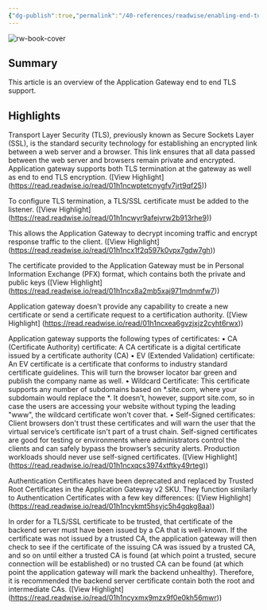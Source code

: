 ```yaml
---
{"dg-publish":true,"permalink":"/40-references/readwise/enabling-end-to-end-tls-on-azure-application-gateway/","tags":["rw/articles"]}
---
```


![rw-book-cover](https://readwise-assets.s3.amazonaws.com/media/uploaded_book_covers/profile_921743/logo-ms-social_6v5YQH3.png)

## Summary

This article is an overview of the Application Gateway end to end TLS support.

## Highlights

Transport Layer Security (TLS), previously known as Secure Sockets Layer (SSL), is the standard security technology for establishing an encrypted link between a web server and a browser. This link ensures that all data passed between the web server and browsers remain private and encrypted. Application gateway supports both TLS termination at the gateway as well as end to end TLS encryption. ([View Highlight] (https://read.readwise.io/read/01h1ncwptetcnygfv7jrt9qf25))


To configure TLS termination, a TLS/SSL certificate must be added to the listener. ([View Highlight] (https://read.readwise.io/read/01h1ncwyr9afejvrw2b913rhe9))


This allows the Application Gateway to decrypt incoming traffic and encrypt response traffic to the client. ([View Highlight] (https://read.readwise.io/read/01h1ncx1f2q597k0vpx7gdw7gh))


The certificate provided to the Application Gateway must be in Personal Information Exchange (PFX) format, which contains both the private and public keys ([View Highlight] (https://read.readwise.io/read/01h1ncx8a2mb5xaj971mdnmfw7))


Application gateway doesn't provide any capability to create a new certificate or send a certificate request to a certification authority. ([View Highlight] (https://read.readwise.io/read/01h1ncxea6gvzjxjz2cyht6rwx))


Application gateway supports the following types of certificates:
• CA (Certificate Authority) certificate: A CA certificate is a digital certificate issued by a certificate authority (CA)
• EV (Extended Validation) certificate: An EV certificate is a certificate that conforms to industry standard certificate guidelines. This will turn the browser locator bar green and publish the company name as well.
• Wildcard Certificate: This certificate supports any number of subdomains based on *.site.com, where your subdomain would replace the *. It doesn’t, however, support site.com, so in case the users are accessing your website without typing the leading "www", the wildcard certificate won't cover that.
• Self-Signed certificates: Client browsers don't trust these certificates and will warn the user that the virtual service’s certificate isn't part of a trust chain. Self-signed certificates are good for testing or environments where administrators control the clients and can safely bypass the browser’s security alerts. Production workloads should never use self-signed certificates. ([View Highlight] (https://read.readwise.io/read/01h1ncxqcs3974xtftky49rteg))


Authentication Certificates have been deprecated and replaced by Trusted Root Certificates in the Application Gateway v2 SKU. They function similarly to Authentication Certificates with a few key differences: ([View Highlight] (https://read.readwise.io/read/01h1ncykmt5hsyjc5h4gqkg8aa))


In order for a TLS/SSL certificate to be trusted, that certificate of the backend server must have been issued by a CA that is well-known. If the certificate was not issued by a trusted CA, the application gateway will then check to see if the certificate of the issuing CA was issued by a trusted CA, and so on until either a trusted CA is found (at which point a trusted, secure connection will be established) or no trusted CA can be found (at which point the application gateway will mark the backend unhealthy). Therefore, it is recommended the backend server certificate contain both the root and intermediate CAs. ([View Highlight] (https://read.readwise.io/read/01h1ncyxmx9mzx9f0e0kh56mwr))


